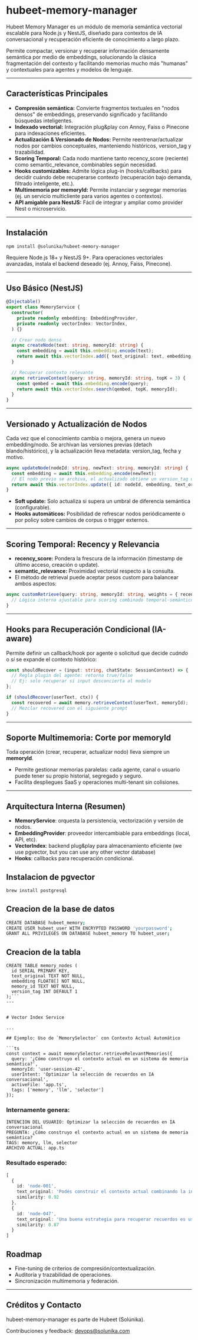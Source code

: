# hubeet-memory-manager

Hubeet Memory Manager es un módulo de memoria semántica vectorial escalable para Node.js y NestJS, diseñado para contextos de IA conversacional y recuperación eficiente de conocimiento a largo plazo. 

Permite compactar, versionar y recuperar información densamente semántica por medio de embeddings, solucionando la clásica fragmentación del contexto y facilitando memorias mucho más "humanas" y contextuales para agentes y modelos de lenguaje.

---

## Características Principales

- **Compresión semántica:** Convierte fragmentos textuales en "nodos densos" de embeddings, preservando significado y facilitando búsquedas inteligentes.
- **Indexado vectorial:** Integración plug&play con Annoy, Faiss o Pinecone para indexaciones eficientes.
- **Actualización & Versionado de Nodos:** Permite reentrenar/actualizar nodos por cambios conceptuales, manteniendo históricos, version_tag y trazabilidad.
- **Scoring Temporal:** Cada nodo mantiene tanto recency_score (reciente) como semantic_relevance, combinables según necesidad.
- **Hooks customizables:** Admite lógica plug-in (hooks/callbacks) para decidir cuándo debe recuperarse contexto (recuperación bajo demanda, filtrado inteligente, etc.).
- **Multimemoria por memoryId:** Permite instanciar y segregar memorias (ej. un servicio multicliente para varios agentes o contextos).
- **API amigable para NestJS:** Fácil de integrar y ampliar como provider Nest o microservicio.

---

## Instalación

```bash
npm install @solunika/hubeet-memory-manager
```

Requiere Node.js 18+ y NestJS 9+. Para operaciones vectoriales avanzadas, instala el backend deseado (ej. Annoy, Faiss, Pinecone).

---

## Uso Básico (NestJS)

```typescript
@Injectable()
export class MemoryService {
  constructor(
    private readonly embedding: EmbeddingProvider,
    private readonly vectorIndex: VectorIndex,
  ) {}

  // Crear nodo denso
  async createNode(text: string, memoryId: string) {
    const embedding = await this.embedding.encode(text);
    return await this.vectorIndex.add({ text_original: text, embedding, memoryId });
  }

  // Recuperar contexto relevante
  async retrieveContext(query: string, memoryId: string, topK = 3) {
    const qembed = await this.embedding.encode(query);
    return await this.vectorIndex.search(qembed, topK, memoryId);
  }
}
```

---

## Versionado y Actualización de Nodos

Cada vez que el conocimiento cambia o mejora, genera un nuevo embedding/nodo. Se archivan las versiones previas (detach blando/histórico), y la actualización lleva metadata: version_tag, fecha y motivo.

```typescript
async updateNode(nodeId: string, newText: string, memoryId: string) {
  const embedding = await this.embedding.encode(newText);
  // El nodo previo se archiva, el actualizado obtiene un version_tag único
  return await this.vectorIndex.update({ id: nodeId, embedding, text_original: newText, memoryId });
}
```

- **Soft update:** Solo actualiza si supera un umbral de diferencia semántica (configurable).
- **Hooks automáticos:** Posibilidad de refrescar nodos periódicamente o por policy sobre cambios de corpus o trigger externos.

---

## Scoring Temporal: Recency y Relevancia

- **recency_score:** Pondera la frescura de la información (timestamp de último acceso, creación o update).
- **semantic_relevance:** Proximidad vectorial respecto a la consulta.
- El método de retrieval puede aceptar pesos custom para balancear ambos aspectos:

```typescript
async customRetrieve(query: string, memoryId: string, weights = { recency: 0.5, relevance: 0.5 }, topK = 5) {
  // Lógica interna ajustable para scoring combinado temporal-semántico
}
```

---

## Hooks para Recuperación Condicional (IA-aware)

Permite definir un callback/hook por agente o solicitud que decide *cuándo* o *si* se expande el contexto histórico:

```typescript
const shouldRecover = (input: string, chatState: SessionContext) => {
  // Regla plugin del agente: retorna true/false
  // Ej: solo recuperar si input desconcierta al modelo
};

if (shouldRecover(userText, ctx)) {
  const recovered = await memory.retrieveContext(userText, memoryId);
  // Mezclar recovered con el siguiente prompt
}
```

---

## Soporte Multimemoria: Corte por memoryId

Toda operación (crear, recuperar, actualizar nodo) lleva siempre un **memoryId**.

- Permite gestionar memorias paralelas: cada agente, canal o usuario puede tener su propio historial, segregado y seguro.
- Facilita despliegues SaaS y operaciones multi-tenant sin colisiones.

---

## Arquitectura Interna (Resumen)

- **MemoryService**: orquesta la persistencia, vectorización y versión de nodos.
- **EmbeddingProvider**: proveedor intercambiable para embeddings (local, API, etc).
- **VectorIndex**: backend plug&play para almacenamiento eficiente (we use pgvector, but you can use any other vector database)
- **Hooks**: callbacks para recuperación condicional.


## Instalacion de pgvector

```bash
brew install postgresql
```

## Creacion de la base de datos
```bash
CREATE DATABASE hubeet_memory;
CREATE USER hubeet_user WITH ENCRYPTED PASSWORD 'yourpassword';
GRANT ALL PRIVILEGES ON DATABASE hubeet_memory TO hubeet_user;
```

## Creacion de la tabla
```
CREATE TABLE memory_nodes (
  id SERIAL PRIMARY KEY,
  text_original TEXT NOT NULL,
  embedding FLOAT8[] NOT NULL,
  memory_id TEXT NOT NULL,
  version_tag INT DEFAULT 1
);```
---


# Vector Index Service

...

## Ejemplo: Uso de `MemorySelector` con Contexto Actual Automático

```ts
const context = await memorySelector.retrieveRelevantMemories({
  query: '¿Cómo construyo el contexto actual en un sistema de memoria semántica?',
  memoryId: 'user-session-42',
  userIntent: 'Optimizar la selección de recuerdos en IA conversacional',
  activeFile: 'app.ts',
  tags: ['memory', 'llm', 'selector']
});
```

### Internamente genera:

```text
INTENCIÓN DEL USUARIO: Optimizar la selección de recuerdos en IA conversacional
PREGUNTA: ¿Cómo construyo el contexto actual en un sistema de memoria semántica?
TAGS: memory, llm, selector
ARCHIVO ACTUAL: app.ts
```

### Resultado esperado:

```ts
[
  {
    id: 'node-001',
    text_original: 'Podés construir el contexto actual combinando la intención, archivo activo y los tags técnicos',
    similarity: 0.92
  },
  {
    id: 'node-047',
    text_original: 'Una buena estrategia para recuperar recuerdos es usar embeddings de la situación actual',
    similarity: 0.87
  }
]
```



## Roadmap

- Fine-tuning de criterios de compresión/contextualización.
- Auditoría y trazabilidad de operaciones.
- Sincronización multimemoria y federación.

---

## Créditos y Contacto

hubeet-memory-manager es parte de Hubeet (Solúnika).

Contribuciones y feedback: [devops@solunika.com](mailto:devops@solunika.com)
